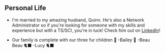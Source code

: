 ## Personal Life
- I'm married to my amazing husband, Quinn. He's also a Network Administrator so if you're looking for someone with my skills and experience but with a TS/SCI, you're in luck! Check him out on [LinkedIn](https://LinkedIn.com/in/quinton-geedey-775a7b237/)!

- Our family is complete with our three fur children 💞
-Bailey 🐶
-Beau Beau 🐈‍⬛
-Lucy 🐈‍⬛
